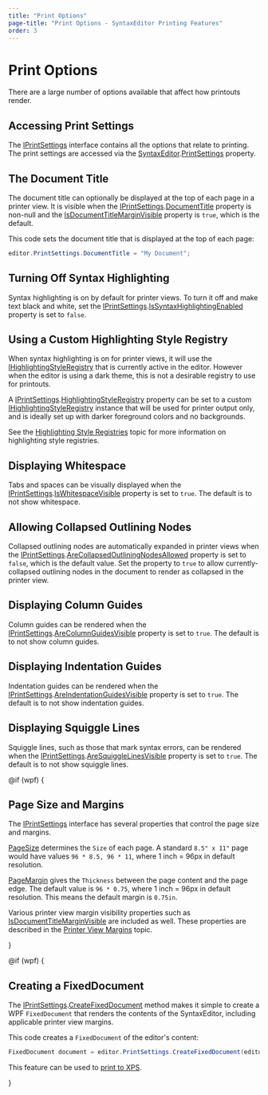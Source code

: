 ```yaml
---
title: "Print Options"
page-title: "Print Options - SyntaxEditor Printing Features"
order: 3
---
```

# Print Options

There are a large number of options available that affect how printouts render.

## Accessing Print Settings

The [IPrintSettings](xref:@ActiproUIRoot.Controls.SyntaxEditor.IPrintSettings) interface contains all the options that relate to printing.  The print settings are accessed via the [SyntaxEditor](xref:@ActiproUIRoot.Controls.SyntaxEditor.SyntaxEditor).[PrintSettings](xref:@ActiproUIRoot.Controls.SyntaxEditor.SyntaxEditor.PrintSettings) property.

## The Document Title

The document title can optionally be displayed at the top of each page in a printer view.  It is visible when the [IPrintSettings](xref:@ActiproUIRoot.Controls.SyntaxEditor.IPrintSettings).[DocumentTitle](xref:@ActiproUIRoot.Controls.SyntaxEditor.IPrintSettings.DocumentTitle) property is non-null and the [IsDocumentTitleMarginVisible](xref:@ActiproUIRoot.Controls.SyntaxEditor.IPrintSettings.IsDocumentTitleMarginVisible) property is `true`, which is the default.

This code sets the document title that is displayed at the top of each page:

```csharp
editor.PrintSettings.DocumentTitle = "My Document";
```

## Turning Off Syntax Highlighting

Syntax highlighting is on by default for printer views.  To turn it off and make text black and white, set the [IPrintSettings](xref:@ActiproUIRoot.Controls.SyntaxEditor.IPrintSettings).[IsSyntaxHighlightingEnabled](xref:@ActiproUIRoot.Controls.SyntaxEditor.IPrintSettings.IsSyntaxHighlightingEnabled) property is set to `false`.

## Using a Custom Highlighting Style Registry

When syntax highlighting is on for printer views, it will use the [IHighlightingStyleRegistry](xref:@ActiproUIRoot.Controls.SyntaxEditor.Highlighting.IHighlightingStyleRegistry) that is currently active in the editor.  However when the editor is using a dark theme, this is not a desirable registry to use for printouts.

A [IPrintSettings](xref:@ActiproUIRoot.Controls.SyntaxEditor.IPrintSettings).[HighlightingStyleRegistry](xref:@ActiproUIRoot.Controls.SyntaxEditor.IPrintSettings.HighlightingStyleRegistry) property can be set to a custom [IHighlightingStyleRegistry](xref:@ActiproUIRoot.Controls.SyntaxEditor.Highlighting.IHighlightingStyleRegistry) instance that will be used for printer output only, and is ideally set up with darker foreground colors and no backgrounds.

See the [Highlighting Style Registries](../styles/highlighting-style-registries.md) topic for more information on highlighting style registries.

## Displaying Whitespace

Tabs and spaces can be visually displayed when the [IPrintSettings](xref:@ActiproUIRoot.Controls.SyntaxEditor.IPrintSettings).[IsWhitespaceVisible](xref:@ActiproUIRoot.Controls.SyntaxEditor.IPrintSettings.IsWhitespaceVisible) property is set to `true`.  The default is to not show whitespace.

## Allowing Collapsed Outlining Nodes

Collapsed outlining nodes are automatically expanded in printer views when the [IPrintSettings](xref:@ActiproUIRoot.Controls.SyntaxEditor.IPrintSettings).[AreCollapsedOutliningNodesAllowed](xref:@ActiproUIRoot.Controls.SyntaxEditor.IPrintSettings.AreCollapsedOutliningNodesAllowed) property is set to `false`, which is the default value.  Set the property to `true` to allow currently-collapsed outlining nodes in the document to render as collapsed in the printer view.

## Displaying Column Guides

Column guides can be rendered when the [IPrintSettings](xref:@ActiproUIRoot.Controls.SyntaxEditor.IPrintSettings).[AreColumnGuidesVisible](xref:@ActiproUIRoot.Controls.SyntaxEditor.IPrintSettings.AreColumnGuidesVisible) property is set to `true`.  The default is to not show column guides.

## Displaying Indentation Guides

Indentation guides can be rendered when the [IPrintSettings](xref:@ActiproUIRoot.Controls.SyntaxEditor.IPrintSettings).[AreIndentationGuidesVisible](xref:@ActiproUIRoot.Controls.SyntaxEditor.IPrintSettings.AreIndentationGuidesVisible) property is set to `true`.  The default is to not show indentation guides.

## Displaying Squiggle Lines

Squiggle lines, such as those that mark syntax errors, can be rendered when the [IPrintSettings](xref:@ActiproUIRoot.Controls.SyntaxEditor.IPrintSettings).[AreSquiggleLinesVisible](xref:@ActiproUIRoot.Controls.SyntaxEditor.IPrintSettings.AreSquiggleLinesVisible) property is set to `true`.  The default is to not show squiggle lines.

@if (wpf) {

## Page Size and Margins

The [IPrintSettings](xref:@ActiproUIRoot.Controls.SyntaxEditor.IPrintSettings) interface has several properties that control the page size and margins.

[PageSize](xref:@ActiproUIRoot.Controls.SyntaxEditor.IPrintSettings.PageSize) determines the `Size` of each page.  A standard `8.5" x 11"` page would have values `96 * 8.5, 96 * 11`, where 1 inch = 96px in default resolution.

[PageMargin](xref:@ActiproUIRoot.Controls.SyntaxEditor.IPrintSettings.PageMargin) gives the `Thickness` between the page content and the page edge.  The default value is `96 * 0.75`, where 1 inch = 96px in default resolution.  This means the default margin is `0.75in`.

Various printer view margin visibility properties such as [IsDocumentTitleMarginVisible](xref:@ActiproUIRoot.Controls.SyntaxEditor.IPrintSettings.IsDocumentTitleMarginVisible) are included as well.  These properties are described in the [Printer View Margins](printer-view-margins.md) topic.

}

@if (wpf) {

## Creating a FixedDocument

The [IPrintSettings](xref:@ActiproUIRoot.Controls.SyntaxEditor.IPrintSettings).[CreateFixedDocument](xref:@ActiproUIRoot.Controls.SyntaxEditor.IPrintSettings.CreateFixedDocument) method makes it simple to create a WPF `FixedDocument` that renders the contents of the SyntaxEditor, including applicable printer view margins.

This code creates a `FixedDocument` of the editor's content:

```csharp
FixedDocument document = editor.PrintSettings.CreateFixedDocument(editor);
```

This feature can be used to [print to XPS](xps.md).

}
